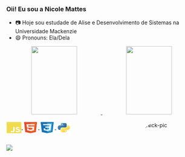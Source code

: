 ### Oii! Eu sou a Nicole Mattes 

- 📷 Hoje sou estudade de Alise e Desenvolvimento de Sistemas na Universidade Mackenzie
- 😄 Pronouns: Ela/Dela

<div align="center">
  <a href="https://github.com/NicoleMattes">
  <img height="180em" width="49%"  src="https://github-readme-stats.vercel.app/api?username=NicoleMattes&show_icons=true&theme=radical&include_all_commits=true&count_private=true"/>
  <img height="180em" img width="49%" src="https://github-readme-stats.vercel.app/api/top-langs/?username=NicoleMattes&layout=compact&langs_count=7&theme=radical"/>
</div>
  
  <div style="display: inline_block"><br>
  <img align="center" alt="Nick-Js" height="30" width="40" src="https://raw.githubusercontent.com/devicons/devicon/master/icons/javascript/javascript-plain.svg">
  <img align="center" alt="Nick-HTML" height="30" width="40" src="https://raw.githubusercontent.com/devicons/devicon/master/icons/html5/html5-original.svg">
  <img align="center" alt="Nick-CSS" height="30" width="40" src="https://raw.githubusercontent.com/devicons/devicon/master/icons/css3/css3-original.svg">
  <img align="center" alt="Nick-Python" height="30" width="40" src="https://raw.githubusercontent.com/devicons/devicon/master/icons/python/python-original.svg">
  <img align="right" alt="Nick-pic" height="150px" width="150px" style="border-radius:50px; padding: 0;" src="https://media.giphy.com/media/MuNlX4wxuQhOGuRt5j/giphy.gif">
</div>
  
  ##
  
  <div>
  <a href = "mailto:contatoranicolemattesafonso06@gmail.com@gmail.com"><img src="https://img.shields.io/badge/-Gmail-%23333?style=for-the-badge&logo=gmail&logoColor=white" target="_blank"></a>
  </div>
  
